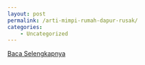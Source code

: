 ```yaml
---
layout: post
permalink: /arti-mimpi-rumah-dapur-rusak/
categories:
    - Uncategorized
---
```


[Baca Selengkapnya](/08)